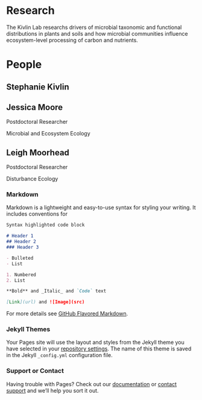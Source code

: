 
# Research
The Kivlin Lab researchs drivers of microbial taxonomic and functional distributions in plants and soils and how microbial communities influence ecosystem-level processing of carbon and nutrients.


# People
## Stephanie Kivlin
## Jessica Moore
Postdoctoral Researcher

Microbial and Ecosystem Ecology
## Leigh Moorhead
Postdoctoral Researcher

Disturbance Ecology


### Markdown

Markdown is a lightweight and easy-to-use syntax for styling your writing. It includes conventions for

```markdown
Syntax highlighted code block

# Header 1
## Header 2
### Header 3

- Bulleted
- List

1. Numbered
2. List

**Bold** and _Italic_ and `Code` text

[Link](url) and ![Image](src)
```

For more details see [GitHub Flavored Markdown](https://guides.github.com/features/mastering-markdown/).

### Jekyll Themes

Your Pages site will use the layout and styles from the Jekyll theme you have selected in your [repository settings](https://github.com/KivlinLab/KivlinLab.github.io/settings). The name of this theme is saved in the Jekyll `_config.yml` configuration file.

### Support or Contact

Having trouble with Pages? Check out our [documentation](https://help.github.com/categories/github-pages-basics/) or [contact support](https://github.com/contact) and we’ll help you sort it out.
